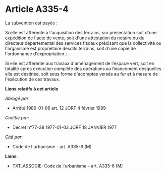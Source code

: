 # Article A335-4

La subvention est payée :

Si elle est afférente à l'acquisition des terrains, sur présentation soit d'une expédition de l'acte de vente, soit d'une
attestation du notaire ou du directeur départemental des services fiscaux précisant que la collectivité ou l'organisme est
propriétaire desdits terrains, soit d'une copie de l'ordonnance d'expropriation ;

Si elle est afférente aux travaux d'aménagement de l'espace vert, soit en totalité après exécution complète des opérations au
financement desquelles elle est destinée, soit sous forme d'acomptes versés au fur et à mesure de l'exécution de ces travaux.

**Liens relatifs à cet article**

_Abrogé par_:

  - Arrêté 1989-01-06 art. 12 JORF 4 février 1989

_Codifié par_:

  - Décret n°77-38 1977-01-03 JORF 18 JANVIER 1977

_Cité par_:

  - Code de l'urbanisme - art. A335-6 (M)

**Liens**:

  - TXT_ASSOCIE: Code de l'urbanisme - art. A335-6 (M)
